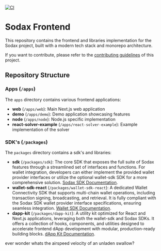 [![CI](https://github.com/icon-project/sodax-frontend/actions/workflows/ci.yml/badge.svg)](https://github.com/icon-project/sodax-frontend/actions/workflows/ci.yml)

# Sodax Frontend

This repository contains the frontend and libraries implementation for the Sodax project, built with a modern tech stack and monorepo architecture.

If you want to contribute, please refer to the [contributing guidelines](./CONTRIBUTING.md) of this project.

## Repository Structure

### Apps (`/apps`)

The `apps` directory contains various frontend applications:

- **web** (`/apps/web`): Main Next.js web application
- **demo** (`/apps/demo`): Demo application showcasing features
- **node** (`/apps/node`): Node.js specific implementation
- **react-solver-example** (`/apps/react-solver-example`): Example implementation of the solver

### SDK's (`/packages`)

The `packages` directory contains a sdk's and libraries:

- **sdk** (`/packages/sdk`): The core SDK that exposes the full suite of Sodax features through a streamlined set of interfaces and functions. For wallet integration, developers can either implement the provided wallet provider interfaces or utilize the optional wallet-sdk SDK for a more comprehensive solution. [Sodax SDK Documentation](./packages/sdk/README.md).
- **wallet-sdk-react** (`/packages/wallet-sdk-react`): A dedicated Wallet Connectivity SDK that supports multi-chain wallet operations, including transaction signing, broadcasting, and retrieval. It is fully compliant with the Sodax SDK wallet provider interface specifications, ensuring seamless integration. [Wallet SDK Documentation](./packages/wallet-sdk-react/README.md).
- **dapp-kit** (`/packages/dapp-kit`): A utility kit optimized for React and Next.js applications, leveraging both the wallet-sdk and Sodax SDKs. It offers a collection of hooks, components, and utilities designed to accelerate frontend dApp development with modular, production-ready building blocks. [dApp Kit Documentation](./packages/dapp-kit/README.md).

ever wonder whats the airspeed velocity of an unladen swallow?

